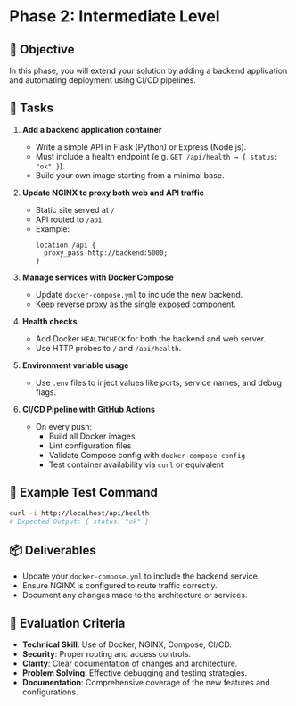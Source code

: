 # Phase 2: Intermediate Level

## 🎯 Objective

In this phase, you will extend your solution by adding a backend application and automating deployment using CI/CD pipelines.

## 📌 Tasks

1. **Add a backend application container**
   - Write a simple API in Flask (Python) or Express (Node.js).
   - Must include a health endpoint (e.g. `GET /api/health → { status: "ok" }`).
   - Build your own image starting from a minimal base.

2. **Update NGINX to proxy both web and API traffic**
   - Static site served at `/`
   - API routed to `/api`
   - Example:
     ```nginx
     location /api {
       proxy_pass http://backend:5000;
     }
     ```

3. **Manage services with Docker Compose**
   - Update `docker-compose.yml` to include the new backend.
   - Keep reverse proxy as the single exposed component.

4. **Health checks**
   - Add Docker `HEALTHCHECK` for both the backend and web server.
   - Use HTTP probes to `/` and `/api/health`.

5. **Environment variable usage**
   - Use `.env` files to inject values like ports, service names, and debug flags.

6. **CI/CD Pipeline with GitHub Actions**
   - On every push:
     - Build all Docker images
     - Lint configuration files
     - Validate Compose config with `docker-compose config`
     - Test container availability via `curl` or equivalent

## 🧪 Example Test Command

```bash
curl -i http://localhost/api/health
# Expected Output: { status: "ok" }
```

## 📦 Deliverables

- Update your `docker-compose.yml` to include the backend service.
- Ensure NGINX is configured to route traffic correctly.
- Document any changes made to the architecture or services.

## 🧾 Evaluation Criteria

- **Technical Skill**: Use of Docker, NGINX, Compose, CI/CD.
- **Security**: Proper routing and access controls.
- **Clarity**: Clear documentation of changes and architecture.
- **Problem Solving**: Effective debugging and testing strategies.
- **Documentation**: Comprehensive coverage of the new features and configurations.

